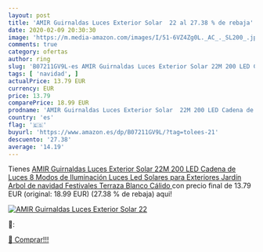 ```yaml
---
layout: post
title: 'AMIR Guirnaldas Luces Exterior Solar  22 al 27.38 % de rebaja'
date: 2020-02-09 20:30:30
image: 'https://m.media-amazon.com/images/I/51-6VZ4Zg0L._AC_._SL200_.jpg'
comments: true
category: ofertas
author: ring
slug: 'B07211GV9L-es AMIR Guirnaldas Luces Exterior Solar 22M 200 LED Cadena de...'
tags: [ 'navidad', ]
actualPrice: 13.79 EUR
currency: EUR
price: 13.79
comparePrice: 18.99 EUR
prodname: 'AMIR Guirnaldas Luces Exterior Solar  22M 200 LED Cadena de Luces  8 Modos de Iluminación  Luces Led Solares para Exteriores  Jardín  Arbol de navidad  Festivales  Terraza  Blanco Cálido '
country: 'es'
flag: '🇪🇸'
buyurl: 'https://www.amazon.es/dp/B07211GV9L/?tag=tolees-21'
descuento: '27.38'
average: '14.19'
---
```


Tienes [AMIR Guirnaldas Luces Exterior Solar  22M 200 LED Cadena de Luces  8 Modos de Iluminación  Luces Led Solares para Exteriores  Jardín  Arbol de navidad  Festivales  Terraza  Blanco Cálido ](https://www.amazon.es/dp/B07211GV9L/?tag=tolees-21) con precio final de  13.79 EUR (original: 18.99 EUR) (27.38 %  de rebaja) aqui!

[![AMIR Guirnaldas Luces Exterior Solar  22](https://m.media-amazon.com/images/I/51-6VZ4Zg0L._AC_._SL200_.jpg)](https://www.amazon.es/dp/B07211GV9L/?tag=tolees-21)

🔎:


[🛒 Comprar!!!](https://www.amazon.es/dp/B07211GV9L/?tag=tolees-21)
